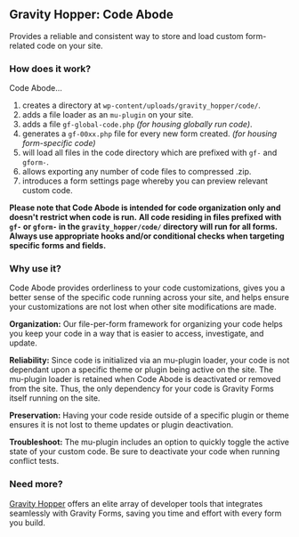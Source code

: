## Gravity Hopper: Code Abode
Provides a reliable and consistent way to store and load custom form-related code on your site.

### How does it work?
Code Abode…
1. creates a directory at `wp-content/uploads/gravity_hopper/code/`.
1. adds a file loader as an `mu-plugin` on your site.
1. adds a file `gf-global-code.php` *(for housing globally run code)*.
1. generates a `gf-00xx.php` file for every new form created. *(for housing form-specific code)*
1. will load all files in the code directory which are prefixed with `gf-` and `gform-`.
1. allows exporting any number of code files to compressed .zip.
1. introduces a form settings page whereby you can preview relevant custom code.

**Please note that Code Abode is intended for code organization only and doesn't restrict when code is run.**
**All code residing in files prefixed with `gf-` or `gform-` in the `gravity_hopper/code/` directory will run for all forms.**
**Always use appropriate hooks and/or conditional checks when targeting specific forms and fields.**

### Why use it?
Code Abode provides orderliness to your code customizations, gives you a better sense of the specific code running across your site, and helps ensure your customizations are not lost when other site modifications are made.

**Organization:** Our file-per-form framework for organizing your code helps you keep your code in a way that is easier to access, investigate, and update.

**Reliability:** Since code is initialized via an mu-plugin loader, your code is not dependant upon a specific theme or plugin being active on the site. The mu-plugin loader is retained when Code Abode is deactivated or removed from the site. Thus, the only dependency for your code is Gravity Forms itself running on the site.

**Preservation:** Having your code reside outside of a specific plugin or theme ensures it is not lost to theme updates or plugin deactivation.

**Troubleshoot:** The mu-plugin includes an option to quickly toggle the active state of your custom code. Be sure to deactivate your code when running conflict tests.

### Need more?
[Gravity Hopper](https://gravityhopper.com) offers an elite array of developer tools that integrates seamlessly with Gravity Forms, saving you time and effort with every form you build.